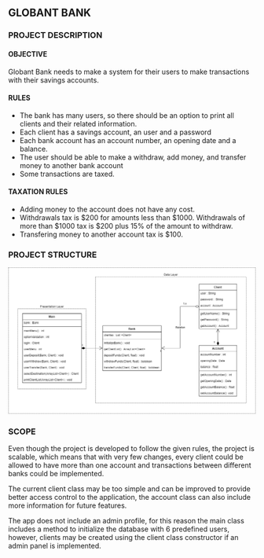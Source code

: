 ## GLOBANT BANK

### PROJECT DESCRIPTION

#### OBJECTIVE
Globant Bank needs to make a system for their users to make transactions with their savings
accounts.

#### RULES

<ul>
	<li>The bank has many users, so there should be an option to print all clients and their related
information.</li>
	<li>Each client has a savings account, an user and a password</li>
	<li>Each bank account has an account number, an opening date and a balance.</li>
	<li>The user should be able to make a withdraw, add money, and transfer money to another bank
account</li>
	<li>Some transactions are taxed.</li>
</ul>

#### TAXATION RULES

<ul>
	<li>Adding money to the account does not have any cost.</li>
	<li>Withdrawals tax is $200 for amounts less than $1000. Withdrawals of more than $1000
tax is $200 plus 15% of the amount to withdraw.</li>
	<li>Transfering money to another account tax is $100.</li>
</ul>


### PROJECT STRUCTURE

![UML diagram](img/GlobantBank.png)

### SCOPE

Even though the project is developed to follow the given rules, the project is scalable, which means that with very few changes, every client could be allowed to have more than one account and transactions between different banks could be implemented.

The current client class may be too simple and can be improved to provide better access control to the application, the account class can also include more information for future features.

The app does not include an admin profile, for this reason the main class includes a method to initialize the database with 6 predefined users, however, clients may be created using the client class constructor if an admin panel is implemented.